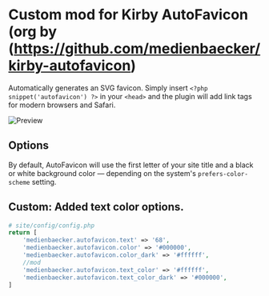 # Custom mod for Kirby AutoFavicon (org by (https://github.com/medienbaecker/kirby-autofavicon)

Automatically generates an SVG favicon. Simply insert `<?php snippet('autofavicon') ?>` in your `<head>` and the plugin will add link tags for modern browsers and Safari.

![Preview](https://user-images.githubusercontent.com/7975568/90232430-f808d380-de1c-11ea-8e02-164142d19e1d.gif)

## Options

By default, AutoFavicon will use the first letter of your site title and a black or white background color — depending on the system's `prefers-color-scheme` setting.


## Custom: Added text color options.

```php
# site/config/config.php
return [
	'medienbaecker.autofavicon.text' => '68',
	'medienbaecker.autofavicon.color' => '#000000',
	'medienbaecker.autofavicon.color_dark' => '#ffffff',
	//mod
  	'medienbaecker.autofavicon.text_color' => '#ffffff',
	'medienbaecker.autofavicon.text_color_dark' => '#000000',
]
```
